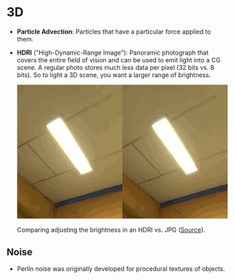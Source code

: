 # 3D

- **Particle Advection**: Particles that have a particular force applied to them.
- **HDRI** ("High-Dynamic-Range Image"): Panoramic photograph that covers the entire field of vision and can be used to emit light into a CG scene. A regular photo stores much less data per pixel (32 bits vs. 8 bits). So to light a 3D scene, you want a larger range of brightness.

    ![HDRI vs. JPG](assets/3d-hdri-vs-jpg.gif)

    Comparing adjusting the brightness in an HDRI vs. JPG ([Source](http://blog.gregzaal.com/2016/03/16/make-your-own-hdri/)).

## Noise

- Perlin noise was originally developed for procedural textures of objects.